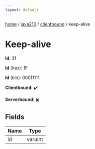 ```yaml
---
layout: default
---
```


[home](/)  /  [java210](/protocol/java210)  /  [clientbound](/protocol/java210/clientbound)  /  keep-alive

# Keep-alive

**Id**: 31

**Id** (hex): 1F

**Id** (bin): 00011111

**Clientbound**: ✔️

**Serverbound**: ✖️

## Fields

Name | Type
---|---
id | varuint

